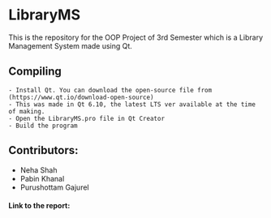 # LibraryMS
This is the repository for the OOP Project of 3rd Semester which is a Library Management System made using Qt.
    

## Compiling

```
- Install Qt. You can download the open-source file from (https://www.qt.io/download-open-source)
- This was made in Qt 6.10, the latest LTS ver available at the time of making.
- Open the LibraryMS.pro file in Qt Creator
- Build the program
```

## Contributors:

* Neha Shah
* Pabin Khanal
* Purushottam Gajurel
   
#### Link to the report:

